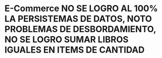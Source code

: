 # E-Commerce NO SE LOGRO AL 100% LA PERSISTEMAS DE DATOS, NOTO PROBLEMAS DE DESBORDAMIENTO, NO SE LOGRO SUMAR LIBROS IGUALES EN ITEMS DE CANTIDAD
